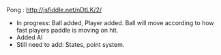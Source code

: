 Pong : http://jsfiddle.net/nDtLK/2/

 * In progress: Ball added, Player added. Ball will move according to how fast players paddle is moving on hit.
 * Added AI
 * Still need to add: States, point system.
